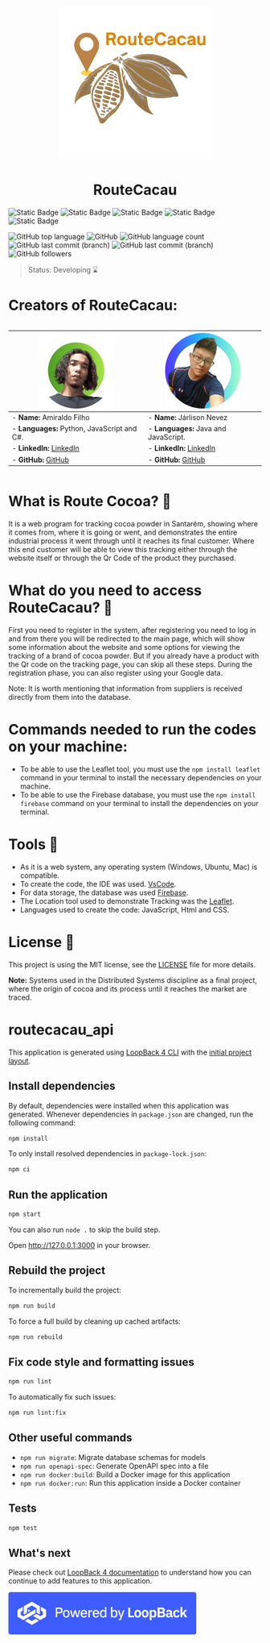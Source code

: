 <h1 align="center">
    <img src="./Img/RouteCacau_icon.png"/>
</h1>

<h1 align = "center"> RouteCacau </h1>

![Static Badge](https://img.shields.io/badge/JavaScript-%23F7DF1E?style=plastic&logo=javascript&color=black)
![Static Badge](https://img.shields.io/badge/Html5-%23E34F26?style=plastic&logo=html5&color=black)
![Static Badge](https://img.shields.io/badge/CSS3-%231572B6?style=plastic&logo=css3&color=black)
![Static Badge](https://img.shields.io/badge/Leaflet-%23199900?style=plastic&logo=leaflet&color=black)
![Static Badge](https://img.shields.io/badge/FireBase-%23FFCA28?style=plastic&logo=firebase&color=black)


![GitHub top language](https://img.shields.io/github/languages/top/amiralo01/Route_Cacau?style=plastic&color=red)
![GitHub](https://img.shields.io/github/license/amiralo01/Route_Cacau?style=plastic&color=purple)
![GitHub language count](https://img.shields.io/github/languages/count/amiralo01/Route_Cacau?style=plastic&color=black)
![GitHub last commit (branch)](https://img.shields.io/github/last-commit/amiralo01/Route_Cacau/main?style=plastic&color=green)
![GitHub last commit (branch)](https://img.shields.io/github/last-commit/amiralo01/Route_Cacau/Login_Jarlison?style=plastic&color=blue)
![GitHub followers](https://img.shields.io/github/followers/amiralo01?style=plastic&logo=github&color=cyan)

> Status: Developing ⌛

# Creators of RouteCacau:

<div style="display:flex; justify-content:space-around; align-items:center;">

| ![Autor 1](Img/autor_1.png) | ![Autor 2](Img/autor_2.png) |
|-----------------------------|-----------------------------|
|- **Name:** Amiraldo Filho   | - **Name:** Járlison Nevez  |
|- **Languages:** Python, JavaScript and C#. | - **Languages:** Java and JavaScript. |
|- **LinkedIn:** [LinkedIn](https://www.linkedin.com/in/amiraldo-ferreira-28a84123b/) | - **LinkedIn:** [LinkedIn](https://www.linkedin.com/in/jarlison-neves-87332129b/) |
|- **GitHub:** [GitHub](https://github.com/amiralo01) | - **GitHub:** [GitHub](https://github.com/Jarlisonn) |

</div>

# What is Route Cocoa? 🤔

It is a web program for tracking cocoa powder in Santarém, showing where it comes from, where it is going or went, and demonstrates the entire industrial process it went through until it reaches its final customer. Where this end customer will be able to view this tracking either through the website itself or through the Qr Code of the product they purchased.

# What do you need to access RouteCacau? 🤔

First you need to register in the system, after registering you need to log in and from there you will be redirected to the main page, which will show some information about the website and some options for viewing the tracking of a brand of cocoa powder. But if you already have a product with the Qr code on the tracking page, you can skip all these steps.
During the registration phase, you can also register using your Google data.

Note: It is worth mentioning that information from suppliers is received directly from them into the database.
# Commands needed to run the codes on your machine:
* To be able to use the Leaflet tool, you must use the ```npm install leaflet``` command in your terminal to install the necessary dependencies on your machine.
* To be able to use the Firebase database, you must use the ```npm install firebase``` command on your terminal to install the dependencies on your terminal.

# Tools 🔧

* As it is a web system, any operating system (Windows, Ubuntu, Mac) is compatible.
* To create the code, the IDE was used. [VsCode](https://code.visualstudio.com/).
* For data storage, the database was used [Firebase](https://firebase.google.com/).
* The Location tool used to demonstrate Tracking was the [Leaflet](https://leafletjs.com/).
* Languages used to create the code: JavaScript, Html and CSS.

# License 📜

This project is using the MIT license, see the [LICENSE](./LICENSE) file for more details.

**Note:** Systems used in the Distributed Systems discipline as a final project, where the origin of cocoa and its process until it reaches the market are traced.


# routecacau_api

This application is generated using [LoopBack 4 CLI](https://loopback.io/doc/en/lb4/Command-line-interface.html) with the
[initial project layout](https://loopback.io/doc/en/lb4/Loopback-application-layout.html).

## Install dependencies

By default, dependencies were installed when this application was generated.
Whenever dependencies in `package.json` are changed, run the following command:

```sh
npm install
```

To only install resolved dependencies in `package-lock.json`:

```sh
npm ci
```

## Run the application

```sh
npm start
```

You can also run `node .` to skip the build step.

Open http://127.0.0.1:3000 in your browser.

## Rebuild the project

To incrementally build the project:

```sh
npm run build
```

To force a full build by cleaning up cached artifacts:

```sh
npm run rebuild
```

## Fix code style and formatting issues

```sh
npm run lint
```

To automatically fix such issues:

```sh
npm run lint:fix
```

## Other useful commands

- `npm run migrate`: Migrate database schemas for models
- `npm run openapi-spec`: Generate OpenAPI spec into a file
- `npm run docker:build`: Build a Docker image for this application
- `npm run docker:run`: Run this application inside a Docker container

## Tests

```sh
npm test
```

## What's next

Please check out [LoopBack 4 documentation](https://loopback.io/doc/en/lb4/) to
understand how you can continue to add features to this application.

[![LoopBack](https://github.com/loopbackio/loopback-next/raw/master/docs/site/imgs/branding/Powered-by-LoopBack-Badge-(blue)-@2x.png)](http://loopback.io/)
